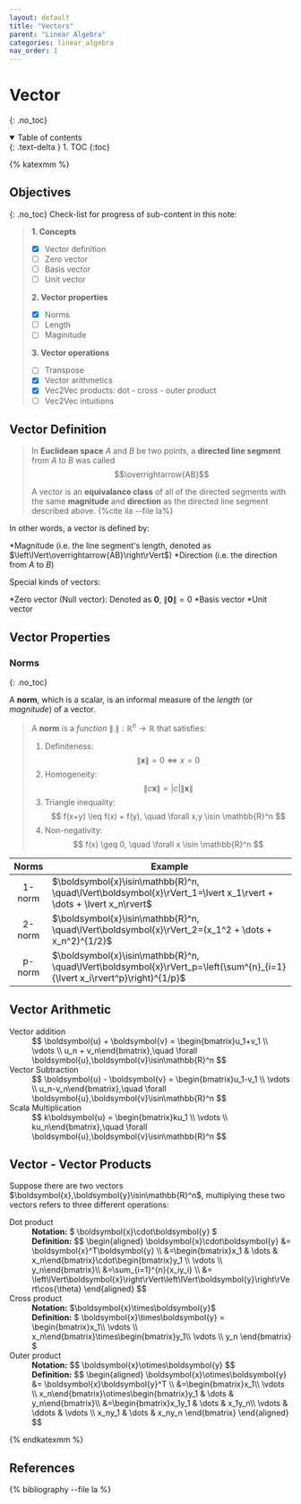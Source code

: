 ```yaml
---
layout: default
title: "Vectors"
parent: "Linear Algebra"
categories: linear_algebra
nav_order: 1
---
```

# Vector
{: .no_toc}

<details open markdown="block">
  <summary>
    Table of contents
  </summary>
  {: .text-delta }
1. TOC
{:toc}
</details>

{% katexmm %}

## Objectives
{: .no_toc}
Check-list for progress of sub-content in this note:

> **1. Concepts**
>
> - [x] Vector definition
> - [ ] Zero vector
> - [ ] Basis vector
> - [ ] Unit vector
>
> **2. Vector properties**
>
> - [x] Norms
> - [ ] Length
> - [ ] Maginitude
>
> **3. Vector operations**
>
> - [ ] Transpose
> - [x] Vector arithmetics
> - [x] Vec2Vec products: dot - cross - outer product
> - [ ] Vec2Vec intuitions

## Vector Definition

> In **Euclidean space** $A$ and $B$ be two points, a **directed line segment** from $A$ to $B$ was called $$\overrightarrow{AB}$$
>
> A vector is an **equivalance class** of all of the directed segments with the same **magnitude** and **direction** as the directed line segment described above.
> {%cite ila --file la%}

In other words, a vector is defined by:

*Magnitude (i.e. the line segment's length, denoted as $\left\lVert\overrightarrow{AB}\right\rVert$)
*Direction (i.e. the direction from $A$ to $B$)

Special kinds of vectors:

*Zero vector (Null vector): Denoted as $\boldsymbol{0}$, $\lVert\boldsymbol{0}\rVert=0$
*Basis vector
*Unit vector

## Vector Properties

### Norms
{: .no_toc}

A **norm**, which is a scalar, is an informal measure of the *length* (or *magnitude*) of a vector.

> A **norm** is a *function* $\lVert.\rVert: \mathbb{R}^n\rightarrow\mathbb{R}$ that satisfies:
>
> 1. Definiteness: $$ \lVert \boldsymbol{x}\rVert = 0 \iff x = 0 $$
> 2. Homogeneity:  $$ \lVert c\boldsymbol{x}\rVert = \lvert c\rvert\lVert\boldsymbol{x}\rVert$$
> 3. Triangle inequality: $$ f(x+y) \leq f(x) + f(y), \quad \forall x,y \isin \mathbb{R}^n $$
> 4. Non-negativity: $$ f(x) \geq 0, \quad \forall x \isin \mathbb{R}^n $$

| Norms | Example |
|:-----:|--------|
|1-norm|$\boldsymbol{x}\isin\mathbb{R}^n, \quad\lVert\boldsymbol{x}\rVert_1=\lvert x_1\rvert + \dots + \lvert x_n\rvert$|
|2-norm|$\boldsymbol{x}\isin\mathbb{R}^n, \quad\lVert\boldsymbol{x}\rVert_2=(x_1^2 + \dots + x_n^2)^{1/2}$|
|p-norm|$\boldsymbol{x}\isin\mathbb{R}^n, \quad\lVert\boldsymbol{x}\rVert_p=\left(\sum^{n}_{i=1}{\lvert x_i\rvert^p}\right)^{1/p}$|

## Vector Arithmetic

<dl>
  <dt>Vector addition</dt>
  <dd>
    $$
    \boldsymbol{u} + \boldsymbol{v} = \begin{bmatrix}u_1+v_1 \\ \vdots \\ u_n + v_n\end{bmatrix},\quad \forall \boldsymbol{u},\boldsymbol{v}\isin\mathbb{R}^n
    $$
  </dd>
  <dt>Vector Subtraction</dt>
  <dd>
    $$
    \boldsymbol{u} - \boldsymbol{v} = \begin{bmatrix}u_1-v_1 \\ \vdots \\ u_n-v_n\end{bmatrix},\quad \forall \boldsymbol{u},\boldsymbol{v}\isin\mathbb{R}^n
    $$
  </dd>
  <dt>Scala Multiplication</dt>
  <dd>
    $$
    k\boldsymbol{u} = \begin{bmatrix}ku_1 \\ \vdots \\ ku_n\end{bmatrix},\quad \forall \boldsymbol{u},\boldsymbol{v}\isin\mathbb{R}^n
    $$
  </dd>
</dl>

## Vector - Vector Products

Suppose there are two vectors $\boldsymbol{x},\boldsymbol{y}\isin\mathbb{R}^n$,  multiplying these two vectors refers to three different operations:

<dl>
  <dt>
    Dot product
  </dt>
  <dd>
    <b>Notation:</b>
    $
      \boldsymbol{x}\cdot\boldsymbol{y}
    $
  </dd>
  <dd>
    <b>Definition:</b>
    $$
      \begin{aligned}
      \boldsymbol{x}\cdot\boldsymbol{y} &= \boldsymbol{x}^T\boldsymbol{y} \\
      &=\begin{bmatrix}x_1 & \dots & x_n\end{bmatrix}\cdot\begin{bmatrix}y_1 \\ \vdots \\ y_n\end{bmatrix}\\
      &=\sum_{i=1}^{n}{x_iy_i} \\
      &= \left\lVert\boldsymbol{x}\right\rVert\left\lVert\boldsymbol{y}\right\rVert\cos{\theta}
      \end{aligned}
    $$
  </dd>

  <dt>Cross product</dt>
  <dd>
    <b>Notation:</b> $\boldsymbol{x}\times\boldsymbol{y}$
  </dd>
  <dd>
    <b>Definition:</b>
    $
      \boldsymbol{x}\times\boldsymbol{y} = \begin{bmatrix}x_1\\ \vdots \\ x_n\end{bmatrix}\times\begin{bmatrix}y_1\\ \vdots \\ y_n \end{bmatrix}
    $
  </dd>

  <dt>Outer product</dt>
  <dd>
    <b>Notation:</b>
      $$
        \boldsymbol{x}\otimes\boldsymbol{y}
      $$
  </dd>
  <dd>
    <b>Definition:</b>
    $$
      \begin{aligned}
        \boldsymbol{x}\otimes\boldsymbol{y} &= \boldsymbol{x}\boldsymbol{y}^T \\
        &=\begin{bmatrix}x_1\\ \vdots \\ x_n\end{bmatrix}\otimes\begin{bmatrix}y_1 & \dots & y_n\end{bmatrix}\\
        &=\begin{bmatrix}x_1y_1 & \dots & x_1y_n\\ \vdots & \ddots & \vdots \\ x_ny_1 & \dots & x_ny_n \end{bmatrix}
      \end{aligned}
    $$
  </dd>
</dl>

{% endkatexmm %}

## References

{% bibliography --file la %}
